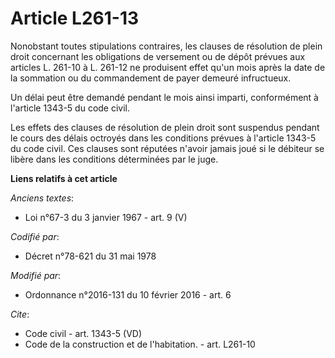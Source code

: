 # Article L261-13

Nonobstant toutes stipulations contraires, les clauses de résolution de plein droit concernant les obligations de versement
ou de dépôt prévues aux articles L. 261-10 à L. 261-12 ne produisent effet qu'un mois après la date de la sommation ou du
commandement de payer demeuré infructueux. 

Un délai peut être demandé pendant le mois ainsi imparti, conformément à l'article 1343-5 du code civil. 

Les effets des clauses de résolution de plein droit sont suspendus pendant le cours des délais octroyés dans les conditions
prévues à l'article 1343-5 du code civil. Ces clauses sont réputées n'avoir jamais joué si le débiteur se libère dans les
conditions déterminées par le juge.

**Liens relatifs à cet article**

_Anciens textes_:

  - Loi n°67-3 du 3 janvier 1967 - art. 9 (V)

_Codifié par_:

  - Décret n°78-621 du 31 mai 1978

_Modifié par_:

  - Ordonnance n°2016-131 du 10 février 2016 - art. 6

_Cite_:

  - Code civil - art. 1343-5 (VD)
  - Code de la construction et de l'habitation. - art. L261-10

